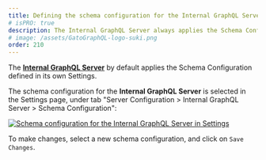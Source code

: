 ```yaml
---
title: Defining the schema configuration for the Internal GraphQL Server
# isPRO: true
description: The Internal GraphQL Server always applies the Schema Configuration defined in its own Settings.
# image: /assets/GatoGraphQL-logo-suki.png
order: 210
---
```


The [**Internal GraphQL Server**](https://gatographql.com/extensions/internal-graphql-server/) by default applies the Schema Configuration defined in its own Settings.

The schema configuration for the **Internal GraphQL Server** is selected in the Settings page, under tab "Server Configuration > Internal GraphQL Server > Schema Configuration":

<div class="img-width-1024" markdown=1>

<a href="/assets/guides/upstream-pro/settings-schema-configuration-for-internal-graphql-server.png" target="_blank">![Schema configuration for the Internal GraphQL Server in Settings](/assets/guides/upstream-pro/settings-schema-configuration-for-internal-graphql-server.png "Schema configuration for the Internal GraphQL Server in Settings")</a>

</div>

To make changes, select a new schema configuration, and click on `Save Changes`.
